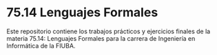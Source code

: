 # 75.14 Lenguajes Formales

Este repositorio contiene los trabajos prácticos y ejercicios finales de la
materia 75.14: Lenguajes Formales para la carrera de Ingeniería en Informática
de la FIUBA.
